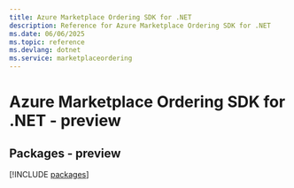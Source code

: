 ```yaml
---
title: Azure Marketplace Ordering SDK for .NET
description: Reference for Azure Marketplace Ordering SDK for .NET
ms.date: 06/06/2025
ms.topic: reference
ms.devlang: dotnet
ms.service: marketplaceordering
---
```

# Azure Marketplace Ordering SDK for .NET - preview
## Packages - preview
[!INCLUDE [packages](marketplace-ordering-index.md)]